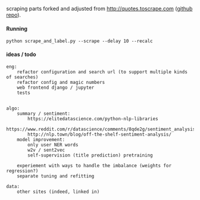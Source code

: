 scraping parts forked and adjusted from http://quotes.toscrape.com ([github repo](https://github.com/scrapinghub/spidyquotes)).


#### Running

    python scrape_and_label.py --scrape --delay 10 --recalc


#### ideas / todo
    eng:
        refactor configuration and search url (to support multiple kinds of searches)
        refactor config and magic numbers
        web frontend django / jupyter
        tests
        
        
    algo:
        summary / sentiment:
            https://elitedatascience.com/python-nlp-libraries
            https://www.reddit.com/r/datascience/comments/8qde2g/sentiment_analysis_in_python_any_pretrained_models/
            http://nlp.town/blog/off-the-shelf-sentiment-analysis/  
        model improvement:
            only user NER words
            w2v / sent2vec
            self-supervision (title prediction) pretraining
    
        experiement with ways to handle the imbalance (weights for regression?)    
        separate tuning and refitting
        
    data:
        other sites (indeed, linked in)
